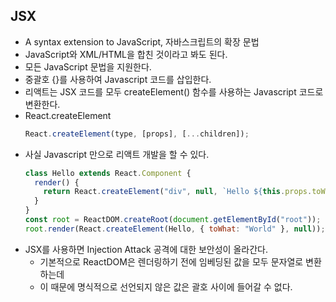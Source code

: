 ## JSX

- A syntax extension to JavaScript, 자바스크립트의 확장 문법
- JavaScript와 XML/HTML을 합친 것이라고 봐도 된다.
- 모든 JavaScript 문법을 지원한다.
- 중괄호 {}를 사용하여 Javascript 코드를 삽입한다.
- 리액트는 JSX 코드를 모두 createElement() 함수를 사용하는 Javascript 코드로 변환한다.
- React.createElement
  ```jsx
  React.createElement(type, [props], [...children]);
  ```
- 사실 Javascript 만으로 리액트 개발을 할 수 있다.
  ```jsx
  class Hello extends React.Component {
    render() {
      return React.createElement("div", null, `Hello ${this.props.toWhat}`);
    }
  }
  const root = ReactDOM.createRoot(document.getElementById("root"));
  root.render(React.createElement(Hello, { toWhat: "World" }, null));
  ```
- JSX를 사용하면 Injection Attack 공격에 대한 보안성이 올라간다.
  - 기본적으로 ReactDOM은 렌더링하기 전에 임베딩된 값을 모두 문자열로 변환하는데
  - 이 때문에 명식적으로 선언되지 않은 값은 괄호 사이에 들어갈 수 없다.
